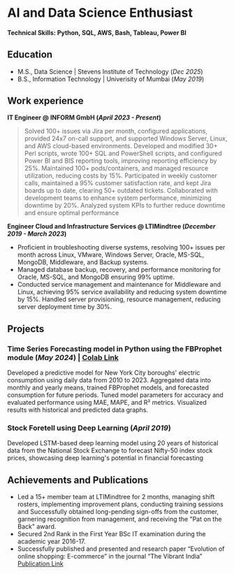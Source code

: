 # AI and Data Science Enthusiast

#### Technical Skills: Python, SQL, AWS, Bash, Tableau, Power BI

## Education
- M.S., Data Science | Stevens Institute of Technology (_Dec 2025_)
- B.S., Information Technology | Univerisity of Mumbai (_May 2019_)

## Work experience
**IT Engineer @ INFORM GmbH (_April 2023 - Present_)**
> Solved 100+ issues via Jira per month, configured applications, provided 24x7 on-call support, and supported Windows Server, Linux, and AWS cloud-based environments. Developed and modified 30+ Perl scripts, wrote 100+ SQL and PowerShell scripts, and configured Power BI and BIS reporting tools, improving reporting efficiency by 25%.
> Maintained 100+ pods/containers, and managed resource utilization, reducing costs by 15%. Participated in weekly customer calls, maintained a 95% customer satisfaction rate, and kept Jira boards up to date, clearing 50+ outdated tickets.
> Collaborated with development teams to enhance system performance, minimizing downtime by 20%. Analyzed system KPIs to further reduce downtime and ensure optimal performance

**Engineer Cloud and Infrastructure Services @ LTIMindtree (_December 2019 - March 2023_)**
- Proficient in troubleshooting diverse systems, resolving 100+ issues per month across Linux, VMware, Windows Server, Oracle, MS-SQL, MongoDB, Middleware, and Backup systems.
- Managed database backup, recovery, and performance monitoring for Oracle, MS-SQL, and MongoDB ensuring 99% uptime.
- Conducted service management and maintenance for Middleware and Linux, achieving 95% service availability and reducing system downtime by 15%. Handled server provisioning, resource management, reducing server deployment time by 30%.

## Projects 
### Time Series Forecasting model in Python using the FBProphet module (_May 2024_) | [Colab Link](https://colab.research.google.com/drive/1l7wYgtDoStbtl2oIFVjJEizdraaZgAjc?usp=sharing#scrollTo=qmkjgc6weFY8)
Developed a predictive model for New York City boroughs' electric consumption using daily data from 2010 to 2023. Aggregated data into monthly and yearly means, trained FBProphet models, and forecasted consumption for future periods. Tuned model parameters for accuracy and evaluated performance using MAE, MAPE, and R² metrics. Visualized results with historical and predicted data graphs.

### Stock Foretell using Deep Learning (_April 2019_)
Developed LSTM-based deep learning model using 20 years of historical data from the National Stock Exchange to forecast Nifty-50 index stock prices, showcasing deep learning's potential in financial forecasting

## Achievements and Publications 
- Led a 15+ member team at LTIMindtree for 2 months, managing shift rosters, implementing improvement plans, conducting training sessions and Successfully obtained long-pending sign-offs from the customer, garnering recognition from management, and receiving the "Pat on the Back" award.
- Secured 2nd Rank in the First Year BSc IT examination during the academic year 2016-17.
- Successfully published and presented and research paper “Evolution of online shopping: E-commerce” in the journal “The Vibrant India” [Publication Link](https://www.managejournal.com/archives/2017/vol3/issue6/3-6-18)
  
